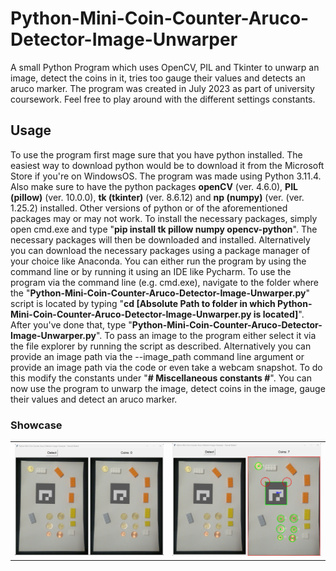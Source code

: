 # Python-Mini-Coin-Counter-Aruco-Detector-Image-Unwarper
A small Python Program which uses OpenCV, PIL and Tkinter to unwarp an image, detect the coins in it, tries too gauge their values and detects an aruco marker. The program was created in July 2023 as part of university coursework. Feel free to play around with the different settings constants.

## Usage
To use the program first mage sure that you have python installed. The easiest way to download python would be to download it from the Microsoft Store if you're on WindowsOS. The program was made
using Python 3.11.4. Also make sure to have the python packages **openCV** (ver. 4.6.0), **PIL (pillow)** (ver. 10.0.0), **tk (tkinter)** (ver. 8.6.12) and **np (numpy)** (ver. (ver. 1.25.2) installed. Other versions of python or of the aforementioned packages may or may not work.
To install the necessary packages, simply open cmd.exe and type "**pip install tk pillow numpy opencv-python**". The necessary packages will then be downloaded and installed. Alternatively you can download the necessary packages using a package manager of your choice like Anaconda.
You can either run the program by using the command line or by running it using an IDE like Pycharm. To use the program via the command line (e.g. cmd.exe), navigate to the 
folder where the "**Python-Mini-Coin-Counter-Aruco-Detector-Image-Unwarper.py**" script is located by typing "**cd [Absolute Path to folder in which Python-Mini-Coin-Counter-Aruco-Detector-Image-Unwarper.py is located]**". 
After you've done that, type "**Python-Mini-Coin-Counter-Aruco-Detector-Image-Unwarper.py**". To pass an image to the program either select it via the file explorer by running the script as described. Alternatively you can provide an image path via the --image_path command line argument or provide an image path via the code or even take a webcam snapshot. To do this modify the constants under "**# Miscellaneous constants #**". You can now use the program to unwarp the image, detect coins in the image, gauge their values and detect an aruco marker.

### Showcase

<table>
  <tr>
    <td><kbd> <img src="Python-Mini-Coin-Counter-Aruco-Detector-Image-Unwarper Showcase 1.png" width="500" /> </kbd></td>
    <td><kbd> <img src="Python-Mini-Coin-Counter-Aruco-Detector-Image-Unwarper Showcase 2.png" width="500" /> </kbd></td>
  </tr>
</table>
